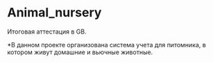 # Animal_nursery
Итоговая аттестация в GB.

*В данном проекте организована система учета для питомника, в котором живут
домашние и вьючные животные.
